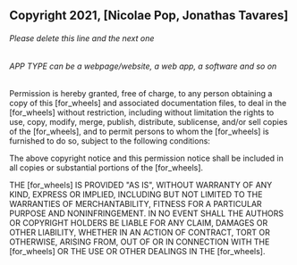 ## Copyright 2021, [Nicolae Pop, Jonathas Tavares]

###### Please delete this line and the next one
###### APP TYPE can be a webpage/website, a web app, a software and so on

Permission is hereby granted, free of charge, to any person obtaining a copy of this [for_wheels] and associated documentation files, to deal in the [for_wheels] without restriction, including without limitation the rights to use, copy, modify, merge, publish, distribute, sublicense, and/or sell copies of the [for_wheels], and to permit persons to whom the [for_wheels] is furnished to do so, subject to the following conditions:

The above copyright notice and this permission notice shall be included in all copies or substantial portions of the [for_wheels].

THE [for_wheels] IS PROVIDED "AS IS", WITHOUT WARRANTY OF ANY KIND, EXPRESS OR IMPLIED, INCLUDING BUT NOT LIMITED TO THE WARRANTIES OF MERCHANTABILITY, FITNESS FOR A PARTICULAR PURPOSE AND NONINFRINGEMENT. IN NO EVENT SHALL THE AUTHORS OR COPYRIGHT HOLDERS BE LIABLE FOR ANY CLAIM, DAMAGES OR OTHER LIABILITY, WHETHER IN AN ACTION OF CONTRACT, TORT OR OTHERWISE, ARISING FROM, OUT OF OR IN CONNECTION WITH THE [for_wheels] OR THE USE OR OTHER DEALINGS IN THE [for_wheels].